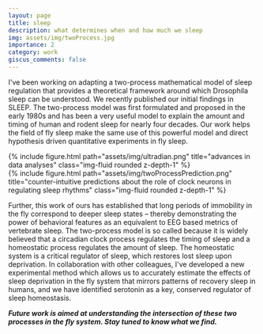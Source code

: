 ```yaml
---
layout: page
title: sleep
description: what determines when and how much we sleep
img: assets/img/twoProcess.jpg
importance: 2
category: work
giscus_comments: false
---
```


I've been working on adapting a two-process mathematical model of sleep regulation that provides a theoretical framework around which Drosophila sleep can be understood. We recently published our initial findings in SLEEP. The two-process model was first formulated and proposed in the early 1980s and has been a very useful model to explain the amount and timing of human and rodent sleep for nearly four decades. Our work helps the field of fly sleep make the same use of this powerful model and direct hypothesis driven quantitative experiments in fly sleep.


<div class="row">
    <div class="col-sm mt-3 mt-md-0">
        {% include figure.html path="assets/img/ultradian.png" title="advances in data analyses" class="img-fluid rounded z-depth-1" %}
    </div>
    <div class="col-sm mt-3 mt-md-0">
        {% include figure.html path="assets/img/twoProcessPrediction.png" title="counter-intuitive predictions about the role of clock neurons in regulating sleep rhythms" class="img-fluid rounded z-depth-1" %}
    </div>
</div>

Further, this work of ours has established that long periods of immobility in the fly correspond to deeper sleep states – thereby demonstrating the power of behavioral features as an equivalent to EEG based metrics of vertebrate sleep. The two-process model is so called because it is widely believed that a circadian clock process regulates the timing of sleep and a homeostatic process regulates the amount of sleep. The homeostatic system is a critical regulator of sleep, which restores lost sleep upon deprivation.  In collaboration with other colleagues, I've developed a new experimental method which allows us to accurately estimate the effects of sleep deprivation in the fly system that mirrors patterns of recovery sleep in humans, and we have identified serotonin as a key, conserved regulator of sleep homeostasis.

<b><i>Future work is aimed at understanding the intersection of these two processes in the fly system. Stay tuned to know what we find.</i></b>
